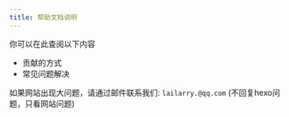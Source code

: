 ```yaml
---
title: 帮助文档说明 
---
```

你可以在此查阅以下内容
* 贡献的方式
* 常见问题解决

如果网站出现大问题，请通过邮件联系我们: `lailarry.@qq.com` (不回复hexo问题，只看网站问题)